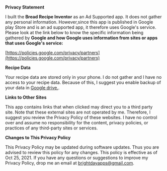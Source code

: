 **Privacy Statement**     

I built the **Bread Recipe Inventor** as an Ad Supported app. It does not gather any personal information. However,since this app is published in Google play Store and is an ad supported app,  it therefore uses Google's service.  Please look at the link below to know the specific information being gathered by **Google and how Google uses information from sites or apps that uses Google\'s service:**      

[https://policies.google.com/privacy/partners](https://policies.google.com/privacy/partners)         

**Recipe Data**     

Your recipe data are stored only in your phone. I do not gather and I have no access to your recipe data. Because of this, I suggest you enable backup of your data in [Google drive.](https://support.google.com/android/answer/2819582?hl=en).

**Links to Other Sites**       

This app contains links that when clicked may direct you to a third party site. Note that these external sites are not operated by me. Therefore, I suggest you review the Privacy Policy of these websites. I have no control over and assume no responsibility for the content, privacy policies, or practices of any third-party sites or services.     

**Changes to This Privacy Policy**     

This Privacy Policy may be updated during software updates. Thus you are advised to review this policy for any changes. This policy is effective as of Oct 25, 2021. If you have any questions or suggestions to improve my Privacy Policy, drop me an email at brightdayapps@gmail.com.     

